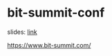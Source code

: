 # bit-summit-conf
slides: [link](https://github.com/Azhovan/bit-summit-conf/tree/main/slides)

https://www.bit-summit.com/ 
